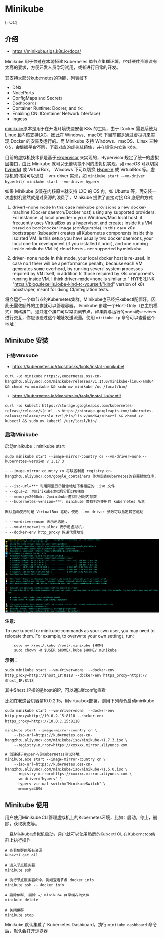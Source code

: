 # Minikube

[TOC]

## 介绍

- <https://minikube.sigs.k8s.io/docs/>

Minikube 用于快速在本地搭建 Kubernetes 单节点集群环境，它对硬件资源没有太高的要求，方便开发人员学习试用，或者进行日常的开发。

其支持大部分kubernetes的功能，列表如下

- DNS
- NodePorts
- ConfigMaps and Secrets
- Dashboards
- Container Runtime: Docker, and rkt
- Enabling CNI (Container Network Interface)
- Ingress

[minikube](https://github.com/kubernetes/minikube)原本是用于在开发环境快速安装 K8s 的工具，由于 Docker 需要系统为 Linux 且内核支持[LXC](https://linuxcontainers.org/)，因此在 Windows、macOS 下目前都是通过虚拟机来实现 Docker 的安装及运行的。而 Minikube 支持 Windows、macOS、Linux 三种 OS，会根据平台不同，下载对应的虚拟机镜像，并在镜像内安装 k8s。

目前的虚拟机技术都是基于[Hypervisor](https://en.wikipedia.org/wiki/Hypervisor) 来实现的，Hypervisor 规定了统一的虚拟层接口，由此 Minikube 就可以无缝切换不同的虚拟机实现，如 macOS 可以切换[hyperkit](https://github.com/moby/hyperkit) 或 VirtualBox， Windows 下可以切换 [Hyper-V](https://docs.microsoft.com/en-us/virtualization/hyper-v-on-windows/quick-start/enable-hyper-v) 或 VirtualBox 等。虚拟机的切换可以通过 --vm-driver 实现，如
`minikube start --vm-driver hyperkit/ minikube start --vm-driver hyperv`

如果 Minikube 安装在内核原生就支持 LXC 的 OS 内，如 Ubuntu 等，再安装一次虚拟机显然就是对资源的浪费了，Minikube 提供了直接对接 OS 底层的方式

1. driver!=none mode
In this case minikube provisions a new docker-machine (Docker daemon/Docker host) using any supported providers. For instance:
a) local provider = your Windows/Mac local host: it frequently uses VirtualBox as a hypervisor, and creates inside it a VM based on boot2docker image (configurable). In this case k8s bootstraper (kubeadm) creates all Kubernetes components inside this isolated VM. In this setup you have usually two docker daemons, your local one for development (if you installed it prior), and one running inside minikube VM.
b) cloud hosts - not supported by minikube

2. driver=none mode
In this mode, your local docker host is re-used.
In case no.1 there will be a performance penalty, because each VM generates some overhead, by running several system processes required by VM itself, in addition to those required by k8s components running inside VM. I think driver-mode=none is similar to " HYPERLINK "https://blog.alexellis.io/be-kind-to-yourself/"kind" version of k8s boostraper, meant for doing CI/integration tests.

将会运行一个单节点的Kubernetes集群。Minikube也已经把kubectl配置好，因此无需做额外的工作就可以管理容器。
Minikube 创建一个Host-Only（仅主机模式）网络接口，通过这个接口可以路由到节点。如果要与运行的pods或services进行交互，你应该通过这个地址发送流量。使用 `minikube ip` 命令可以查看这个地址：

## Minikube 安装

### 下载Minikube

- <https://kubernetes.io/docs/tasks/tools/install-minikube/>

`curl -Lo minikube https://kubernetes.oss-cn-hangzhou.aliyuncs.com/minikube/releases/v1.13.0/minikube-linux-amd64 && chmod +x minikube && sudo mv minikube /usr/local/bin/`

- <https://kubernetes.io/docs/tasks/tools/install-kubectl/>

`curl -Lo kubectl https://storage.googleapis.com/kubernetes-release/release/$(curl -s https://storage.googleapis.com/kubernetes-release/release/stable.txt)/bin/linux/amd64/kubectl && chmod +x kubectl && sudo mv kubectl /usr/local/bin/`

### 启动Minikube

启动minikube：minikube start

`sudo minikube start --image-mirror-country cn --vm-driver=none --kubernetes-version v 1.17.3`

```text
- --image-mirror-country cn 将缺省利用 registry.cn-hangzhou.aliyuncs.com/google_containers 作为安装Kubernetes的容器镜像仓库，

- --iso-url=*** 利用阿里云的镜像地址下载相应的 .iso 文件
- --cpus=2: 为minikube虚拟机分配CPU核数
- --memory=2000mb: 为minikube虚拟机分配内存数
- --kubernetes-version=***: minikube 虚拟机将使用的 kubernetes 版本

默认启动使用的是 VirtualBox 驱动，使用 --vm-driver 参数可以指定其它驱动

- --vm-driver=none 表示用容器；
- --vm-driver=virtualbox 表示用虚拟机；
- --docker-env http_proxy 传递代理地址
```

![minikube install](./images/minikube-install.png)

**注意:**

To use kubectl or minikube commands as your own user, you may need to relocate them. For example, to overwrite your own settings, run:

``` shell
    sudo mv /root/.kube /root/.minikube $HOME
    sudo chown -R $USER $HOME/.kube $HOME/.minikube
```

**示例：**

`sudo minikube start --vm-driver=none  --docker-env http_proxy=http://$host_IP:8118 --docker-env https_proxy=https:// $host_IP:8118`

其中$host_IP指的是host的IP，可以通过ifconfig查看

比如在我这台机器是10.0.2.15，用virtualbox部署，则用下列命令启动minikube

`sudo minikube start --vm-driver=none  --docker-env http_proxy=http://10.0.2.15:8118 --docker-env https_proxy=https://10.0.2.15:8118`

``` shell
minikube start --image-mirror-country cn \
    --iso-url=https://kubernetes.oss-cn-hangzhou.aliyuncs.com/minikube/iso/minikube-v1.7.3.iso \
    --registry-mirror=https://xxxxxx.mirror.aliyuncs.com
```

``` shell
# 创建基于Hyper-V的Kubernetes测试环境
minikube.exe start --image-mirror-country cn \
    --iso-url=https://kubernetes.oss-cn-hangzhou.aliyuncs.com/minikube/iso/minikube-v1.5.0.iso \
    --registry-mirror=https://xxxxxx.mirror.aliyuncs.com \
    --vm-driver="hyperv" \
    --hyperv-virtual-switch="MinikubeSwitch" \
    --memory=4096
```

## Minikube 使用

用户使用Minikube CLI管理虚拟机上的Kubernetes环境，比如：启动，停止，删除，获取状态等。

一旦Minikube虚拟机启动，用户就可以使用熟悉的Kubectl CLI在Kubernetes集群上执行操作

``` text
# 查看集群的所有资源
kubectl get all

# 进入节点服务器
minikube ssh

# 执行节点服务器命令，例如查看节点 docker info
minikube ssh -- docker info

# 删除集群, 删除 ~/.minikube 目录缓存的文件
minikube delete

# 关闭集群
minikube stop
```

Minikube 默认集成了 Kubernetes Dashboard。执行 `minikube dashboard` 命令后，默认会打开浏览器


